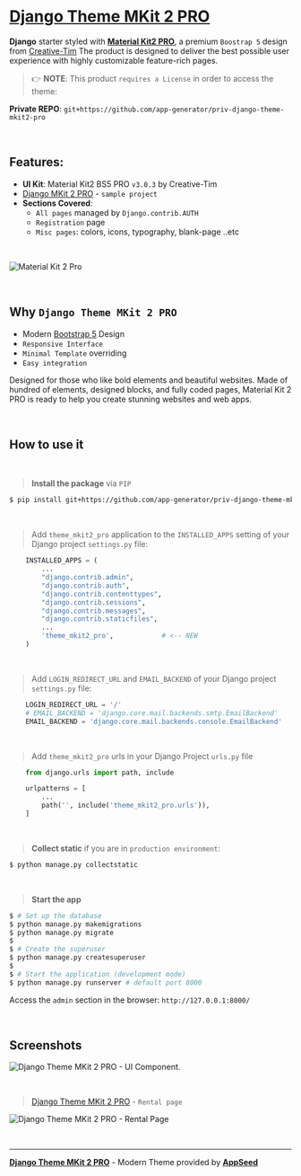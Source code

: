 # **[Django Theme MKit 2 PRO](https://appseed.us/product/material-kit2-pro/django/)**

**Django** starter styled with **[Material Kit2 PRO](https://appseed.us/product/material-kit2-pro/django/)**, a premium `Boostrap 5` design from [Creative-Tim](https://bit.ly/3fKQZaL)
The product is designed to deliver the best possible user experience with highly customizable feature-rich pages. 

> 👉 **NOTE**: This product `requires a License` in order to access the theme:

**Private REPO**: `git+https://github.com/app-generator/priv-django-theme-mkit2-pro`

<br />

## Features: 

- **UI Kit**: Material Kit2 BS5 PRO `v3.0.3` by Creative-Tim
- [Django MKit 2 PRO](https://appseed.us/product/material-kit2-pro/django/) - `sample project`
- **Sections Covered**: 
  - `All pages` managed by `Django.contrib.AUTH`
  - `Registration` page
  - `Misc pages`: colors, icons, typography, blank-page ..etc

<br />

![Material Kit 2 Pro](https://user-images.githubusercontent.com/51070104/211263795-a166b69b-ba59-43a1-9be5-69b1cc36d786.png)

<br />

## Why `Django Theme MKit 2 PRO`

- Modern [Bootstrap 5](https://www.admin-dashboards.com/bootstrap-5-templates/) Design
- `Responsive Interface`
- `Minimal Template` overriding
- `Easy integration`

Designed for those who like bold elements and beautiful websites. Made of hundred of elements, designed blocks, and fully coded pages, Material Kit 2 PRO is ready to help you create stunning websites and web apps.

<br />

## How to use it

<br />

> **Install the package** via `PIP` 

```bash
$ pip install git+https://github.com/app-generator/priv-django-theme-mkit2-pro.git
```

<br />

> Add `theme_mkit2_pro` application to the `INSTALLED_APPS` setting of your Django project `settings.py` file:

```python
    INSTALLED_APPS = (
        ...
        "django.contrib.admin",
        "django.contrib.auth",
        "django.contrib.contenttypes",
        "django.contrib.sessions",
        "django.contrib.messages",
        "django.contrib.staticfiles",
        ...
        'theme_mkit2_pro',            # <-- NEW
    )
```

<br />

> Add `LOGIN_REDIRECT_URL` and `EMAIL_BACKEND` of your Django project `settings.py` file:

```python
    LOGIN_REDIRECT_URL = '/'
    # EMAIL_BACKEND = 'django.core.mail.backends.smtp.EmailBackend'
    EMAIL_BACKEND = 'django.core.mail.backends.console.EmailBackend'
```

<br />

> Add `theme_mkit2_pro` urls in your Django Project `urls.py` file

```python
    from django.urls import path, include

    urlpatterns = [
        ...
        path('', include('theme_mkit2_pro.urls')),
    ]
```

<br />

> **Collect static** if you are in `production environment`:

```bash
$ python manage.py collectstatic
```

<br />

> **Start the app**

```bash
$ # Set up the database
$ python manage.py makemigrations
$ python manage.py migrate
$
$ # Create the superuser
$ python manage.py createsuperuser
$
$ # Start the application (development mode)
$ python manage.py runserver # default port 8000
```

Access the `admin` section in the browser: `http://127.0.0.1:8000/`

<br />

## Screenshots

![Django Theme MKit 2 PRO - UI Component.](https://user-images.githubusercontent.com/51070104/212049122-e98794ef-7487-492b-919b-32118145fd34.png)

<br />

> [Django Theme MKit 2 PRO](https://appseed.us/product/material-kit2-pro/django/) - `Rental page`

![Django Theme MKit 2 PRO - Rental Page](https://user-images.githubusercontent.com/51070104/212049863-b33f921b-1e7f-4f96-a675-14f649aa46eb.png) 

<br />

---
**[Django Theme MKit 2 PRO](https://appseed.us/product/material-kit2-pro/django/)** - Modern Theme provided by **[AppSeed](https://appseed.us/)**

